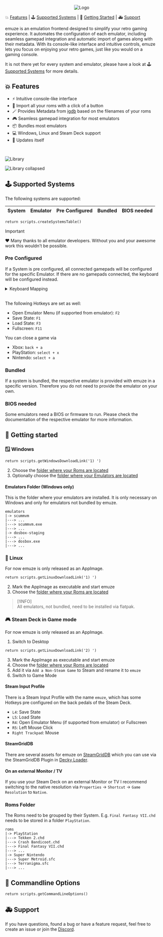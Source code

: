<p align="center">
  <img src="https://raw.githubusercontent.com/bmsuseluda/emuze/main/artwork/logo400x400.png" alt="Logo" />
</p>


💥 [Features](#-features) | 🕹️ [Supported Systems](#%EF%B8%8F-supported-systems) | 🚀 [Getting Started](#-getting-started) | 🚑️ [Support](#%EF%B8%8F-support)

emuze is an emulation frontend designed to simplify your retro gaming experience.
It automates the configuration of each emulator, including seamless gamepad integration and automatic import of games along with their metadata. With its console-like interface and intuitive controls, emuze lets you focus on enjoying your retro games, just like you would on a gaming console.

It is not there yet for every system and emulator, please have a look at 🕹️ [Supported Systems](#%EF%B8%8F-supported-systems) for more details.

## 💥 Features

- ⚡️ Intuitive console-like interface
- 🚂 Import all your roms with a click of a button
- 🪄 Provides Metadata from [igdb](https://www.igdb.com) based on the filenames of your roms
- 🎮️ Seamless gamepad integration for most emulators
- 📦️ Bundles most emulators
- 💻️ Windows, Linux and Steam Deck support
- 💫 Updates itself

<br>

<p>
  <img src="https://github.com/bmsuseluda/emuze/blob/main/screenshots/library.png?raw=true" alt="Library" />
</p>
<p>
  <img src="https://github.com/bmsuseluda/emuze/blob/main/screenshots/library_collapsed.png?raw=true" alt="Library collapsed" />
</p>

## 🕹️ Supported Systems

The following systems are supported:

| System | Emulator | Pre Configured | Bundled | BIOS needed |
| ------ | -------- | -------------- | ------- | ----------- |
```mmd
return scripts.createSystemsTable()
```
> [!IMPORTANT]  
> ❤️ Many thanks to all emulator developers. Without you and your awesome work this wouldn't be possible.

### Pre Configured
If a System is pre configured, all connected gamepads will be configured for the specific Emulator.
If there are no gamepads connected, the keyboard will be configured instead.

<details>
  <summary>Keyboard Mapping</summary>

<br>

| Button | Key |
| ------ | --- |
```mmd
return scripts.createKeyboardMapping()
```
</details>
<br>

The following Hotkeys are set as well:
- Open Emulator Menu (if supported from emulator): `F2`
- Save State: `F1`
- Load State: `F3`
- Fullscreen: `F11`

You can close a game via
- Xbox: `back + a`
- PlayStation: `select + x`
- Nintendo: `select + a`

### Bundled
If a system is bundled, the respective emulator is provided with emuze in a specific version. Therefore you do not need to provide the emulator on your own.

### BIOS needed
Some emulators need a BIOS or firmware to run. Please check the documentation of the respective emulator for more information.

## 🚀 Getting started

### 🪟 Windows

```mmd
return scripts.getWindowsDownloadLink('1) ')
```
2) Choose the [folder where your Roms are located](#roms-folder)
3) Optionally choose the [folder where your Emulators are located](#emulators-folder-windows-only)

#### Emulators Folder (Windows only)

This is the folder where your emulators are installed. It is only necessary on Windows and only for emulators not bundled by emuze.

```
emulators
|-> scummvm
|---> ...
|---> scummvm.exe
|---> ...
|-> dosbox-staging
|---> ...
|---> dosbox.exe
|---> ...
```

### 🐧 Linux

For now emuze is only released as an AppImage.

```mmd
return scripts.getLinuxDownloadLink('1) ')
```
2) Mark the AppImage as executable and start emuze
3) Choose the [folder where your Roms are located](#roms-folder)

> [!INFO]  
> All emulators, not bundled, need to be installed via flatpak.

### 🎮️ Steam Deck in Game mode

For now emuze is only released as an AppImage.

1) Switch to Desktop
```mmd
return scripts.getLinuxDownloadLink('2) ')
```
3) Mark the AppImage as executable and start emuze
4) Choose the [folder where your Roms are located](#roms-folder)
5) Add it via `Add a Non-Steam Game` to Steam and rename it to `emuze`
6) Switch to Game Mode

#### Steam Input Profile

There is a Steam Input Profile with the name `emuze`, which has some Hotkeys pre configured on the back pedals of the Steam Deck.

- `L4`: Save State
- `L5`: Load State
- `R4`: Open Emulator Menu (if supported from emulator) or Fullscreen
- `R5`: Left Mouse Click
- `Right Trackpad`: Mouse

#### SteamGridDB

There are several assets for emuze on [SteamGridDB](https://www.steamgriddb.com/game/5441011) which you can use via the SteamGridDB Plugin in [Decky Loader](https://github.com/SteamDeckHomebrew/decky-loader).

#### On an external Monitor / TV

If you use your Steam Deck on an external Monitor or TV I recommend switching to the native resolution via `Properties` -> `Shortcut` -> `Game Resolution` to `Native`.

### Roms Folder

The Roms need to be grouped by their System. E.g. `Final Fantasy VII.chd` needs to be stored in a folder `PlayStation`.

```
roms
|-> PlayStation
|---> Tekken 2.chd
|---> Crash Bandicoot.chd
|---> Final Fantasy VII.chd
|---> ...
|-> Super Nintendo
|---> Super Metroid.sfc
|---> Terranigma.sfc
|---> ...
```

## 🔧 Commandline Options

```mmd
return scripts.getCommandLineOptions()
```

## 🚑️ Support

If you have questions, found a bug or have a feature request, feel free to create an issue or join the [Discord](https://discord.gg/tCzK7kc6Y4).
